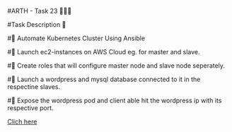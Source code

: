 #ARTH - Task 23 👨🏻‍💻 

#Task Description 📄

#📌 Automate Kubernetes Cluster Using Ansible

#🔅 Launch ec2-instances on AWS Cloud eg. for master and slave.

#🔅 Create roles that will configure master node and slave node seperately.

#🔅 Launch a wordpress and mysql database connected to it in the respectine slaves. 

#🔅 Expose the wordpress pod and client able hit the wordpress ip with its respective port.

<a href="https://drive.google.com/file/d/1d0CZxm73LdXGi-v99QgSBBE7u0Hca6t2/view?usp=sharing">Clich here</a>
